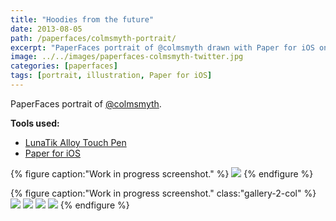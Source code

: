 ```yaml
---
title: "Hoodies from the future"
date: 2013-08-05
path: /paperfaces/colmsmyth-portrait/
excerpt: "PaperFaces portrait of @colmsmyth drawn with Paper for iOS on an iPad."
image: ../../images/paperfaces-colmsmyth-twitter.jpg
categories: [paperfaces]
tags: [portrait, illustration, Paper for iOS]
---
```


PaperFaces portrait of [@colmsmyth](https://twitter.com/colmsmyth).

**Tools used:**

- [LunaTik Alloy Touch Pen](https://www.amazon.com/gp/product/B00821TR7G/ref=as_li_ss_tl?ie=UTF8&tag=mademist-20&linkCode=as2&camp=1789&creative=390957&creativeASIN=B00821TR7G)
- [Paper for iOS](https://paper.bywetransfer.com/)

{% figure caption:"Work in progress screenshot." %}
[![](../../images/paperfaces-colmsmyth-process-1-600.jpg)](../../images/paperfaces-colmsmyth-process-1-lg.jpg)
{% endfigure %}

{% figure caption:"Work in progress screenshot." class:"gallery-2-col" %}
[![](../../images/paperfaces-colmsmyth-process-2-600.jpg)](../../images/paperfaces-colmsmyth-process-2-lg.jpg)
[![](../../images/paperfaces-colmsmyth-process-3-600.jpg)](../../images/paperfaces-colmsmyth-process-3-lg.jpg)
[![](../../images/paperfaces-colmsmyth-process-4-600.jpg)](../../images/paperfaces-colmsmyth-process-4-lg.jpg)
[![](../../images/paperfaces-colmsmyth-process-5-600.jpg)](../../images/paperfaces-colmsmyth-process-5-lg.jpg)
{% endfigure %}
